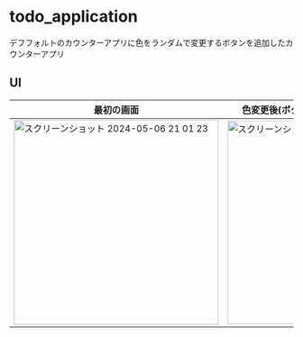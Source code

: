 # todo_application

デフフォルトのカウンターアプリに色をランダムで変更するボタンを追加したカウンターアプリ

## UI

|最初の画面|色変更後(ボタンの色も一緒に変わります）|
| --- | --- |
|<img width="363" alt="スクリーンショット 2024-05-06 21 01 23" src="https://github.com/kou-nagamine/todo_application/assets/136679628/6cd45a16-b8fa-41ee-9354-5d8646626e47">|<img width="361" alt="スクリーンショット 2024-05-06 21 01 47" src="https://github.com/kou-nagamine/todo_application/assets/136679628/e1d5a0d0-a288-40bb-b5e8-48cba4785d87">|
